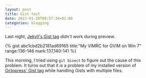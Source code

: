 ```yaml
---
layout: post
title: Gist test
date: 2017-01-28T09:57:34+01:00
categories: blogging
---
```


Last night, [Jekyll's Gist tag][jekyll_gist_tag] *didn't* work during
preview.

{% gist abc1cbd2b2181ad69165 title:"My VIMRC for GVIM on Win 7" range:136-146  mark:137,140-141 %}

This morning, I tried using `git bisect` to figure out the cause of this
problem.  It turns out that it *is* a problem of my installed version of
[Octopress' Gist tag][octopress_gist_tag] while handling Gists with
multiple files.

[jekyll_gist_tag]: https://jekyllrb.com/docs/templates/#gist
[octopress_gist_tag]: https://github.com/octopress/gist
